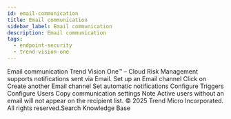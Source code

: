 ```yaml
---
id: email-communication
title: Email communication
sidebar_label: Email communication
description: Email communication
tags:
  - endpoint-security
  - trend-vision-one
---
```


 Email communication Trend Vision One™ – Cloud Risk Management supports notifications sent via Email. Set up an Email channel Click on Create another Email channel Set automatic notifications Configure Triggers Configure Users Copy communication settings Note Active users without an email will not appear on the recipient list. © 2025 Trend Micro Incorporated. All rights reserved.Search Knowledge Base